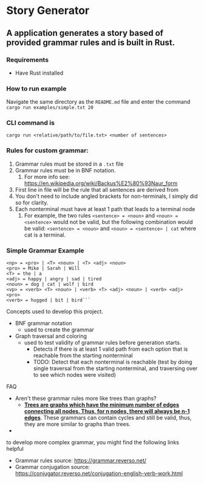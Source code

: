 # Story Generator

## A application generates a story based of provided grammar rules and is built in Rust.

### Requirements

* Have Rust installed

### How to run example

Navigate the same directory as the `README.md` file and enter the command `cargo run examples/simple.txt 20`

### CLI command is

`cargo run <relative/path/to/file.txt> <number of sentences>`

### Rules for custom grammar:

1. Grammar rules must be stored in a `.txt` file
2. Grammar rules must be in BNF notation. 
   1. For more info see: https://en.wikipedia.org/wiki/Backus%E2%80%93Naur_form 
3. First line in file will be the rule that all sentences are derived from
4. You don't need to include angled brackets for non-terminals, I simply did so for clarity. 
5. Each nonterminal must have at least 1 path that leads to a terminal node
   1. For example, the two rules `<sentence> = <noun>` and `<noun> = <sentence>` would not be valid, but the following combination would be valid:  `<sentence> = <noun>`  and `<noun> = <sentence> | cat` where cat is a terminal.

### Simple Grammar Example

````<sentence> = <np> <vp>
<np> = <pro> | <T> <noun> | <T> <adj> <noun>
<pro> = Mike | Sarah | Will
<T> = the | a
<adj> = happy | angry | sad | tired
<noun> = dog | cat | wolf | bird
<vp> = <verb> <T> <noun> | <verb> <T> <adj> <noun> | <verb> <adj> <pro>
<verb> = hugged | bit | bird```
````

Concepts used to develop this project.

* BNF grammar notation
  * used to create the grammar 
* Graph traversal and coloring
  * used to test validity of grammar rules before generation starts.
    * Detects if there is at least 1 valid path from each option that is reachable from the starting nonterminal
    * TODO: Detect that each nonterminal is reachable (test by doing single traversal from the starting nonterminal, and traversing over to see which nodes were visited)

FAQ

* Aren't these grammar rules more like trees than graphs?
  * **<u>Trees are graphs which have the minimum number of edges connecting all nodes. Thus, for n nodes, there will always be n-1 edges</u>**. These grammars can contain cycles and still be valid, thus, they are more similar to graphs than trees.
*  



to develop more complex grammar, you might find the following links helpful

* Grammar rules source: https://grammar.reverso.net/
* Grammar conjugation source: https://conjugator.reverso.net/conjugation-english-verb-work.html
